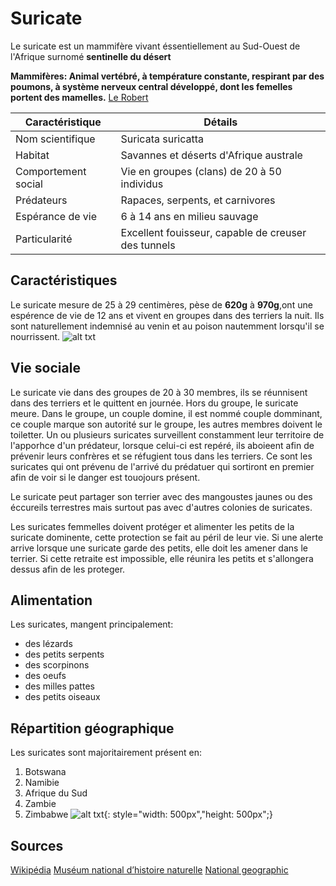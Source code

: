 # Suricate
Le suricate est un mammifère vivant éssentiellement au Sud-Ouest de l'Afrique surnomé **sentinelle du désert**

**Mammifères: Animal vertébré, à température constante, respirant par des poumons, à système nerveux central développé, dont les femelles portent des mamelles.** 
[Le Robert](https://dictionnaire.lerobert.com/google-dictionnaire-fr?param=mammif%C3%A8re)

| Caractéristique        | Détails                                  |
|-----------------------|------------------------------------------|
| Nom scientifique      | Suricata suricatta                       |
| Habitat               | Savannes et déserts d'Afrique australe  |
| Comportement social    | Vie en groupes (clans) de 20 à 50 individus |
| Prédateurs            | Rapaces, serpents, et carnivores        |
| Espérance de vie      | 6 à 14 ans en milieu sauvage             |
| Particularité         | Excellent fouisseur, capable de creuser des tunnels |

## Caractéristiques
Le suricate mesure de 25 à 29 centimères, pèse de **620g** à **970g**,ont une espérence de vie de 12 ans et vivent en groupes dans des terriers la nuit.
Ils sont naturellement indemnisé au venin et au poison nautemment lorsqu'il se nourrissent.
![alt txt](https://ici.exploratv.ca/upload/site/post/picture/1709/632b6e6e4cc01.1712152059.jpg "Suricate en groupe")

## Vie sociale 
Le suricate vie dans des groupes de 20 à 30 membres, ils se réunnisent dans des terriers et le quittent en journée. Hors du groupe, le suricate meure. Dans le groupe, un couple domine, il est nommé couple domminant, ce couple marque son autorité sur le groupe, les autres membres doivent le toiletter. Un ou plusieurs suricates surveillent constamment leur territoire de l'apporhce d'un prédateur, lorsque celui-ci est repéré, ils aboieent afin de prévenir leurs confrères et se réfugient tous dans les terriers. Ce sont les suricates qui ont prévenu de l'arrivé du prédatuer qui sortiront en premier afin de voir si le danger est touojours présent.

Le suricate peut partager son terrier avec des mangoustes jaunes ou des éccureils terrestres mais surtout pas avec d'autres colonies de suricates.

Les suricates femmelles doivent protéger et alimenter les petits de la suricate dominente, cette protection se fait au péril de leur vie. Si une alerte arrive lorsque une suricate garde des petits, elle doit les amener dans le terrier. Si cette retraite est impossible, elle réunira les petits et s'allongera dessus afin de les proteger.
## Alimentation
Les suricates, mangent principalement:
* des lézards
* des petits serpents
* des scorpinons
* des oeufs
* des milles pattes
* des petits oiseaux
## Répartition géographique
Les suricates sont majoritairement présent en:
1. Botswana
2. Namibie
3. Afrique du Sud
4. Zambie
5. Zimbabwe
![alt txt](https://upload.wikimedia.org/wikipedia/commons/thumb/f/f2/Meerkat_Area.svg/langfr-1280px-Meerkat_Area.svg.png "Globe"){: style="width: 500px","height: 500px";}

## Sources

[Wikipédia](https://fr.wikipedia.org/wiki/Suricate)
[Muséum national d’histoire naturelle](https://www.mnhn.fr/fr/suricate)
[National geographic](https://www.nationalgeographic.fr/video/animaux/les-violentes-batailles-rangees-chez-les-colonies-de-suricates)

